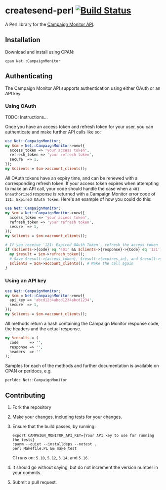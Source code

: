 # createsend-perl [![Build Status](https://secure.travis-ci.org/campaignmonitor/createsend-perl.png?branch=master)][travis]
A Perl library for the [Campaign Monitor API](http://www.campaignmonitor.com/api/).

[travis]: http://travis-ci.org/campaignmonitor/createsend-perl

## Installation

Download and install using CPAN:

```
cpan Net::CampaignMonitor
```

## Authenticating

The Campaign Monitor API supports authentication using either OAuth or an API key.

### Using OAuth

TODO: Instructions...

Once you have an access token and refresh token for your user, you can authenticate and make further API calls like so:

```perl
use Net::CampaignMonitor;
my $cm = Net::CampaignMonitor->new({
  access_token => 'your access token',
  refresh_token => 'your refresh token',
  secure  => 1,
});
my $clients = $cm->account_clients();
```

All OAuth tokens have an expiry time, and can be renewed with a corresponding refresh token. If your access token expires when attempting to make an API call, your code should handle the case when a `401 Unauthorized` response is returned with a Campaign Monitor error code of `121: Expired OAuth Token`. Here's an example of how you could do this:

```perl
use Net::CampaignMonitor;
my $cm = Net::CampaignMonitor->new({
  access_token => 'your access token',
  refresh_token => 'your refresh token',
  secure  => 1,
});
my $clients = $cm->account_clients();

# If you receive '121: Expired OAuth Token', refresh the access token
if ($clients->{code} eq '401' && $clients->{response}->{Code} eq '121') {
  my $result = $cm->refresh_token();
  # Save $result->{access_token}, $result->{expires_in}, and $result->{refresh_token}
  $clients = $cm->account_clients(); # Make the call again
}
```

### Using an API key

```perl
use Net::CampaignMonitor;
my $cm = Net::CampaignMonitor->new({
  api_key => 'abcd1234abcd1234abcd1234',
  secure  => 1,
});
my $clients = $cm->account_clients();
```

All methods return a hash containing the Campaign Monitor response code, the headers and the actual response.

```perl
my %results = (
  code     => '',
  response => '',
  headers  => ''
);
```

Samples for each of the methods and further documentation is available on CPAN or perldocs, e.g.

```
perldoc Net::CampaignMonitor
```

## Contributing
1. Fork the repository
2. Make your changes, including tests for your changes.
3. Ensure that the build passes, by running:

    ```
    export CAMPAIGN_MONITOR_API_KEY={Your API key to use for running the tests}
    cpanm --quiet --installdeps --notest .
    perl Makefile.PL && make test
    ```

    CI runs on: `5.10`, `5.12`, `5.14`, and `5.16`.

4. It should go without saying, but do not increment the version number in your commits.
5. Submit a pull request.